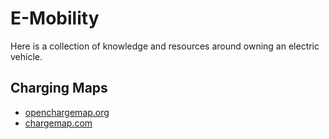 # E-Mobility

Here is a collection of knowledge and resources around owning an electric vehicle.

## Charging Maps

* [openchargemap.org](https://openchargemap.org/site)
* [chargemap.com](https://chargemap.com/map)